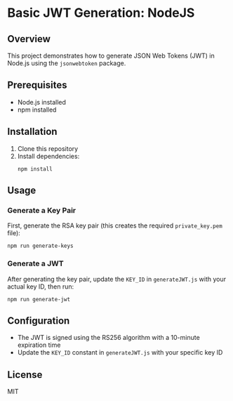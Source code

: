 # Basic JWT Generation: NodeJS
## Overview
This project demonstrates how to generate JSON Web Tokens (JWT) in Node.js using the `jsonwebtoken` package.

## Prerequisites
- Node.js installed
- npm installed

## Installation
1. Clone this repository
2. Install dependencies:
   ```
   npm install
   ```

## Usage

### Generate a Key Pair
First, generate the RSA key pair (this creates the required `private_key.pem` file):
```
npm run generate-keys
```

### Generate a JWT
After generating the key pair, update the `KEY_ID` in `generateJWT.js` with your actual key ID, then run:
```
npm run generate-jwt
```

## Configuration
- The JWT is signed using the RS256 algorithm with a 10-minute expiration time
- Update the `KEY_ID` constant in `generateJWT.js` with your specific key ID

## License
MIT
